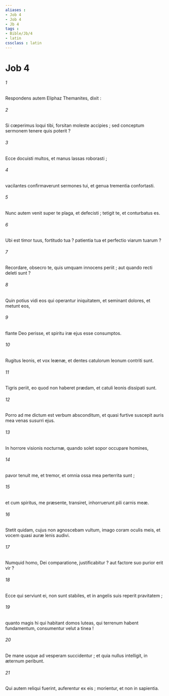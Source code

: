 ```yaml
---
aliases : 
- Job 4
- Job 4
- Jb 4
tags : 
- Bible/Jb/4
- latin
cssclass : latin
---
```


# Job 4

###### 1
Respondens autem Eliphaz Themanites, dixit :
###### 2
Si cœperimus loqui tibi, forsitan moleste accipies ; sed conceptum sermonem tenere quis poterit ?
###### 3
Ecce docuisti multos, et manus lassas roborasti ;
###### 4
vacilantes confirmaverunt sermones tui, et genua trementia confortasti.
###### 5
Nunc autem venit super te plaga, et defecisti ; tetigit te, et conturbatus es.
###### 6
Ubi est timor tuus, fortitudo tua ? patientia tua et perfectio viarum tuarum ?
###### 7
Recordare, obsecro te, quis umquam innocens periit ; aut quando recti deleti sunt ?
###### 8
Quin potius vidi eos qui operantur iniquitatem, et seminant dolores, et metunt eos,
###### 9
flante Deo perisse, et spiritu iræ ejus esse consumptos.
###### 10
Rugitus leonis, et vox leænæ, et dentes catulorum leonum contriti sunt.
###### 11
Tigris periit, eo quod non haberet prædam, et catuli leonis dissipati sunt.
###### 12
Porro ad me dictum est verbum absconditum, et quasi furtive suscepit auris mea venas susurri ejus.
###### 13
In horrore visionis nocturnæ, quando solet sopor occupare homines,
###### 14
pavor tenuit me, et tremor, et omnia ossa mea perterrita sunt ;
###### 15
et cum spiritus, me præsente, transiret, inhorruerunt pili carnis meæ.
###### 16
Stetit quidam, cujus non agnoscebam vultum, imago coram oculis meis, et vocem quasi auræ lenis audivi.
###### 17
Numquid homo, Dei comparatione, justificabitur ? aut factore suo purior erit vir ?
###### 18
Ecce qui serviunt ei, non sunt stabiles, et in angelis suis reperit pravitatem ;
###### 19
quanto magis hi qui habitant domos luteas, qui terrenum habent fundamentum, consumentur velut a tinea !
###### 20
De mane usque ad vesperam succidentur ; et quia nullus intelligit, in æternum peribunt.
###### 21
Qui autem reliqui fuerint, auferentur ex eis ; morientur, et non in sapientia.
